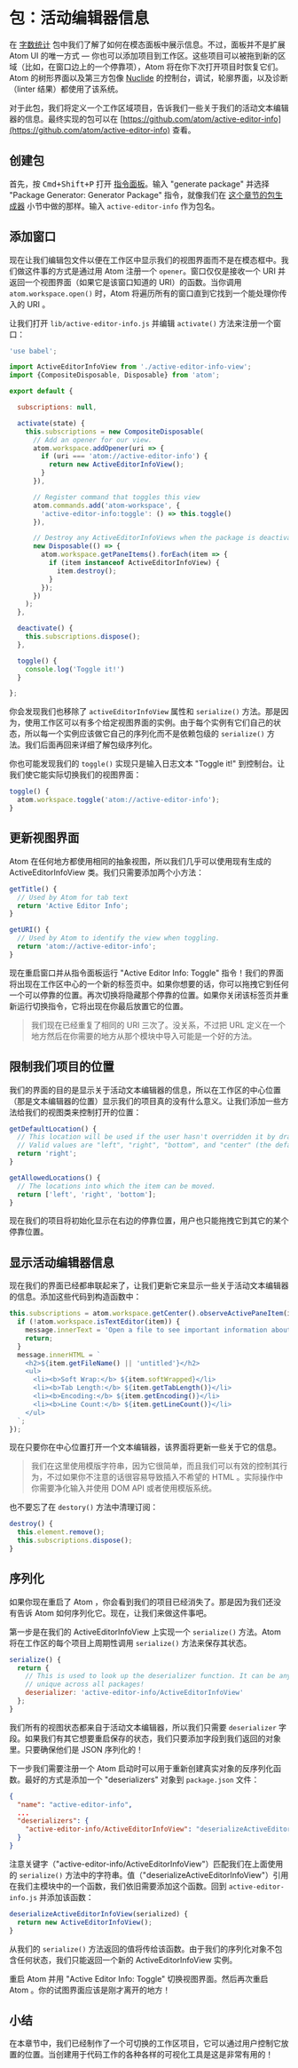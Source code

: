 # 包：活动编辑器信息

在 [字数统计](/linux/chapter3/package-word-count) 包中我们了解了如何在模态面板中展示信息。不过，面板并不是扩展 Atom UI 的唯一方式 — 你也可以添加项目到工作区。这些项目可以被拖到新的区域（比如，在窗口边上的一个停靠项），Atom 将在你下次打开项目时恢复它们。Atom 的树形界面以及第三方包像 [Nuclide](https://nuclide.io/) 的控制台，调试，轮廓界面，以及诊断（linter  结果）都使用了该系统。

对于此包，我们将定义一个工作区域项目，告诉我们一些关于我们的活动文本编辑器的信息。最终实现的包可以在 [https://github.com/atom/active-editor-info](https://github.com/atom/active-editor-info) 查看。


## 创建包

首先，按 <kbd>Cmd+Shift+P</kbd> 打开 [指令面板](https://github.com/atom/command-palette)。输入 "generate package" 并选择 "Package Generator: Generator Package" 指令，就像我们在 [这个章节的包生成器](/linux/chapter3/package-word-count?id=包生成器) 小节中做的那样。输入 `active-editor-info` 作为包名。

## 添加窗口

现在让我们编辑包文件以便在工作区中显示我们的视图界面而不是在模态框中。我们做这件事的方式是通过用 Atom 注册一个 `opener`。窗口仅仅是接收一个 URI 并返回一个视图界面（如果它是该窗口知道的 URI）的函数。当你调用 `atom.workspace.open()` 时，Atom 将遍历所有的窗口直到它找到一个能处理你传入的 URI 。

让我们打开 `lib/active-editor-info.js` 并编辑 `activate()` 方法来注册一个窗口：

```js
'use babel';

import ActiveEditorInfoView from './active-editor-info-view';
import {CompositeDisposable, Disposable} from 'atom';

export default {

  subscriptions: null,

  activate(state) {
    this.subscriptions = new CompositeDisposable(
      // Add an opener for our view.
      atom.workspace.addOpener(uri => {
        if (uri === 'atom://active-editor-info') {
          return new ActiveEditorInfoView();
        }
      }),

      // Register command that toggles this view
      atom.commands.add('atom-workspace', {
        'active-editor-info:toggle': () => this.toggle()
      }),

      // Destroy any ActiveEditorInfoViews when the package is deactivated.
      new Disposable(() => {
        atom.workspace.getPaneItems().forEach(item => {
          if (item instanceof ActiveEditorInfoView) {
            item.destroy();
          }
        });
      })
    );
  },

  deactivate() {
    this.subscriptions.dispose();
  },

  toggle() {
    console.log('Toggle it!')
  }

};
```

你会发现我们也移除了 `activeEditorInfoView` 属性和 `serialize()` 方法。那是因为，使用工作区可以有多个给定视图界面的实例。由于每个实例有它们自己的状态，所以每一个实例应该做它自己的序列化而不是依赖包级的 `serialize()` 方法。我们后面再回来详细了解包级序列化。

你也可能发现我们的 `toggle()` 实现只是输入日志文本 "Toggle it!" 到控制台。让我们使它能实际切换我们的视图界面：

```js
toggle() {
  atom.workspace.toggle('atom://active-editor-info');
}
```

## 更新视图界面

Atom 在任何地方都使用相同的抽象视图，所以我们几乎可以使用现有生成的 ActiveEditorInfoView 类。我们只需要添加两个小方法：

```js
getTitle() {
  // Used by Atom for tab text
  return 'Active Editor Info';
}

getURI() {
  // Used by Atom to identify the view when toggling.
  return 'atom://active-editor-info';
}
```

现在重启窗口并从指令面板运行 "Active Editor Info: Toggle" 指令！我们的界面将出现在工作区中心的一个新的标签页中。如果你想要的话，你可以拖拽它到任何一个可以停靠的位置。再次切换将隐藏那个停靠的位置。如果你关闭该标签页并重新运行切换指令，它将出现在你最后放置它的位置。

> 我们现在已经重复了相同的 URI 三次了。没关系，不过把 URL 定义在一个地方然后在你需要的地方从那个模块中导入可能是一个好的方法。

## 限制我们项目的位置

我们的界面的目的是显示关于活动文本编辑器的信息，所以在工作区的中心位置（那是文本编辑器的位置）显示我们的项目真的没有什么意义。让我们添加一些方法给我们的视图类来控制打开的位置：

```js
getDefaultLocation() {
  // This location will be used if the user hasn't overridden it by dragging the item elsewhere.
  // Valid values are "left", "right", "bottom", and "center" (the default).
  return 'right';
}

getAllowedLocations() {
  // The locations into which the item can be moved.
  return ['left', 'right', 'bottom'];
}
```

现在我们的项目将初始化显示在右边的停靠位置，用户也只能拖拽它到其它的某个停靠位置。

## 显示活动编辑器信息

现在我们的界面已经都串联起来了，让我们更新它来显示一些关于活动文本编辑器的信息。添加这些代码到构造函数中：

```js
this.subscriptions = atom.workspace.getCenter().observeActivePaneItem(item => {
  if (!atom.workspace.isTextEditor(item)) {
    message.innerText = 'Open a file to see important information about it.';
    return;
  }
  message.innerHTML = `
    <h2>${item.getFileName() || 'untitled'}</h2>
    <ul>
      <li><b>Soft Wrap:</b> ${item.softWrapped}</li>
      <li><b>Tab Length:</b> ${item.getTabLength()}</li>
      <li><b>Encoding:</b> ${item.getEncoding()}</li>
      <li><b>Line Count:</b> ${item.getLineCount()}</li>
    </ul>
  `;
});
```

现在只要你在中心位置打开一个文本编辑器，该界面将更新一些关于它的信息。

> 我们在这里使用模版字符串，因为它很简单，而且我们可以有效的控制其行为，不过如果你不注意的话很容易导致插入不希望的 HTML 。实际操作中你需要净化输入并使用 DOM API 或者使用模版系统。

也不要忘了在 `destory()` 方法中清理订阅：

```js
destroy() {
  this.element.remove();
  this.subscriptions.dispose();
}
```

## 序列化

如果你现在重启了 Atom ，你会看到我们的项目已经消失了。那是因为我们还没有告诉 Atom 如何序列化它。现在，让我们来做这件事吧。

第一步是在我们的 ActiveEditorInfoView 上实现一个 `serialize()` 方法。Atom 将在工作区的每个项目上周期性调用 `serialize()` 方法来保存其状态。

```js
serialize() {
  return {
    // This is used to look up the deserializer function. It can be any string, but it needs to be
    // unique across all packages!
    deserializer: 'active-editor-info/ActiveEditorInfoView'
  };
}
```

我们所有的视图状态都来自于活动文本编辑器，所以我们只需要 `deserializer` 字段。如果我们有其它想要重启保存的状态，我们只要添加字段到我们返回的对象里。只要确保他们是 JSON 序列化的！

下一步我们需要注册一个 Atom 启动时可以用于重新创建真实对象的反序列化函数。最好的方式是添加一个 "deserializers" 对象到 `package.json` 文件：

```json
{
  "name": "active-editor-info",
  ...
  "deserializers": {
    "active-editor-info/ActiveEditorInfoView": "deserializeActiveEditorInfoView"
  }
}
```

注意关键字（"active-editor-info/ActiveEditorInfoView"）匹配我们在上面使用的 `serialize()` 方法中的字符串。值（"deserializeActiveEditorInfoView"）引用在我们主模块中的一个函数，我们依旧需要添加这个函数。回到 `active-editor-info.js` 并添加该函数：

```js
deserializeActiveEditorInfoView(serialized) {
  return new ActiveEditorInfoView();
}
```

从我们的 `serialize()` 方法返回的值将传给该函数。由于我们的序列化对象不包含任何状态，我们只能返回一个新的 ActiveEditorInfoView 实例。

重启 Atom 并用 "Active Editor Info: Toggle" 切换视图界面。然后再次重启 Atom 。你的试图界面应该是刚才离开的地方！

## 小结

在本章节中，我们已经制作了一个可切换的工作区项目，它可以通过用户控制它放置的位置。当创建用于代码工作的各种各样的可视化工具是这是非常有用的！
